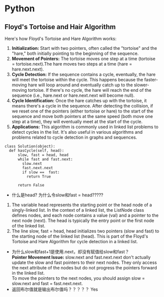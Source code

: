 # Python
## Floyd's Tortoise and Hair Algorithm
Here's how Floyd's Tortoise and Hare Algorithm works:

1. **Initialization:** Start with two pointers, often called the "tortoise" and the "hare," both initially pointing to the beginning of the sequence.  
2. **Movement of Pointers:** The tortoise moves one step at a time (tortoise = tortoise.next).The hare moves two steps at a time (hare = hare.next.next).  
3. **Cycle Detection:** If the sequence contains a cycle, eventually, the hare will meet the tortoise within the cycle. This happens because the faster-moving hare will loop around and eventually catch up to the slower-moving tortoise. If there's no cycle, the hare will reach the end of the sequence (i.e., hare.next or hare.next.next will become null).  
4. **Cycle Identification:** Once the hare catches up with the tortoise, it means there's a cycle in the sequence. After detecting the collision, if we reset one of the pointers (either tortoise or hare) to the start of the sequence and move both pointers at the same speed (both move one step at a time), they will eventually meet at the start of the cycle.  
5. **Applications:** This algorithm is commonly used in linked list problems to detect cycles in the list. It's also useful in various algorithms and problems related to cycle detection in graphs and sequences.  

```
class Solution(object):
  def hasCycle(self, head):
      slow, fast = head, head
      while fast and fast.next:
        slow.next
        fast.next.next
        if slow ==  fast:
          return True

      return False
```
- 什么是head? 为什么令slow和fast = head?????  
1. The variable head represents the starting point or the head node of a singly-linked list. In the context of a linked list, the ListNode class defines nodes, and each node contains a value (val) and a pointer to the next node (next). The head is typically the entry point or the first node of the linked list.  
2. The line slow, fast = head, head initializes two pointers (slow and fast) to the starting node of the linked list (head). This is part of the Floyd's Tortoise and Hare Algorithm for cycle detection in a linked list.  
- 为什么slow和fast+1是使用.next，却没有赋值给slow和fast？  
**Pointer Movement Issue:** slow.next and fast.next.next don't actually update the slow and fast pointers to their next nodes. They only access the next attribute of the nodes but do not progress the pointers forward in the linked list.  
To move the pointers to the next nodes, you should assign slow = slow.next and fast = fast.next.next.   
- 返回布尔值就是输出布尔值吗？？？？？
  Yes  
